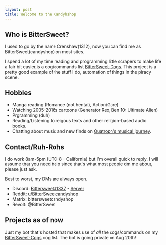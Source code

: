 ```yaml
---
layout: post
title: Welcome to the Candyhshop
---
```

## Who is BitterSweet?
I used to go by the name Crenshaw(1312), now you can find me as BitterSweet(candyshop) on most sites.

I spend a lot of my time reading and programming little scrapers to make life a fair bit easier,is a cog/commands list [BitterSweet-Cogs](https://github.com/BitterSweetcandyshop/BitterSweet-Cogs). This project is a pretty good example of the stuff I do, automation of things in the piracy scene.

## Hobbies
- Manga reading (Romance (not hentai), Action/Gore)
- Watching 2005-2016s cartoons (Generator Rex, Ben 10: Ultimate Alien)
- Prgramming (duh)
- Reading/Listening to reigous texts and other religion-based audio books.
- Chatting about music and new finds on [Quatroph's musical journey](https://discord.gg/ejsrADZfRZ).

## Contact/Ruh-Rohs
I do work 8am-5pm (UTC-8 - California) but I'm overall quick to reply. I will assume that you need help since that's what most people dm me about, please just ask.

Best to worst, my DMs are always open.
- Discord: [Bittersweet#1337](https://discord.com/users/927695547421310996) - [Server]( https://discord.gg/ChS8MZDPRA)
- Reddit: [u/BitterSweetcandyshop](https://www.reddit.com/user/BitterSweetcandyshop)
- Matrix: bittersweetcandyshop
- Revolt: @BitterSweet

## Projects as of now
Just my bot that's hosted that makes use of *all* the cogs/commands on my [BitterSweet-Cogs](https://github.com/BitterSweetcandyshop/BitterSweet-Cogs) cog list. The bot is going private on Aug 20th!